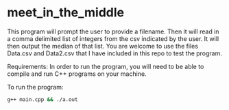 # meet_in_the_middle

This program will prompt the user to provide a filename. Then it will read in a comma delimited list of integers
from the csv indicated by the user. It will then output the median of that list. You are welcome to use the files Data.csv and Data2.csv that I have included in this repo to test the program.

Requirements:
In order to run the program, you will need to be able to compile and run C++ programs on your machine.

To run the program:
```bash
g++ main.cpp && ./a.out
```